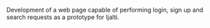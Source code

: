 Development of a web page capable of performing login, sign up and search requests as a prototype for Ijalti.
